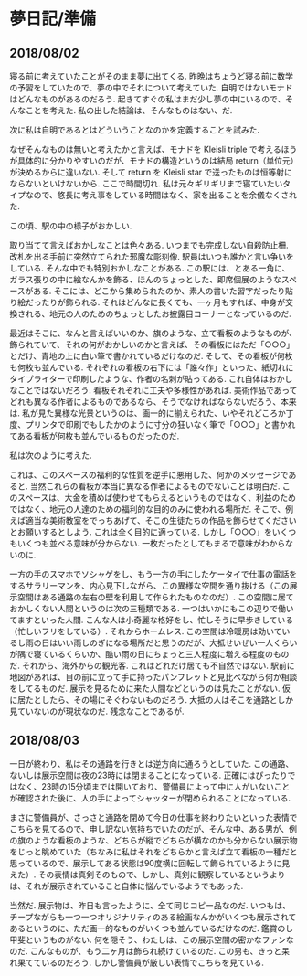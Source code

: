 # 夢日記/準備

## 2018/08/02

寝る前に考えていたことがそのまま夢に出てくる.
昨晩はちょうど寝る前に数学の予習をしていたので、夢の中でそれについて考えていた.
自明ではないモナドはどんなものがあるのだろう.
起きてすぐの私はまだ少し夢の中にいるので、そんなことを考えた.
私の出した結論は、そんなものはない、だ.

次に私は自明であるとはどういうことなのかを定義することを試みた.

なぜそんなものは無いと考えたかと言えば、モナドを Kleisli triple で考えるほうが具体的に分かりやすいのだが、モナドの構造というのは結局 return（単位元）が決めるからに違いない.
そして return を Kleisli star で送ったものは恒等射にならないといけないから.
ここで時間切れ.
私は元々ギリギリまで寝ていたいタイプなので、悠長に考え事をしている時間はなく、家を出ることを余儀なくされた.


この頃、駅の中の様子がおかしい.

取り当てて言えばおかしなことは色々ある.
いつまでも完成しない自殺防止柵.
改札を出る手前に突然立てられた邪魔な彫刻像.
駅員はいつも誰かと言い争いをしている.
そんな中でも特別おかしなことがある.
この駅には、とある一角に、ガラス張りの中に絵なんかを飾る、ほんのちょっとした、即席個展のようなスペースがある.
そこには、どこから集められたのか、素人の書いた習字だったり貼り絵だったりが飾られる.
それはどんなに長くても、一ヶ月もすれば、中身が交換される、地元の人のためのちょっとしたお披露目コーナーとなっているのだ.


最近はそこに、なんと言えばいいのか、旗のような、立て看板のようなものが、飾られていて、それの何がおかしいのかと言えば、その看板にはただ「○○○」とだけ、青地の上に白い筆で書かれているだけなのだ.
そして、その看板が何枚も何枚も並んでいる.
それぞれの看板の右下には「誰々作」といった、紙切れにタイプライターで印刷したような、作者の名刺が貼ってある.
これ自体はおかしなことではないだろう.
看板それぞれに工夫や多様性があれば.
美術作品であってどれも異なる作者によるものであるなら、そうでなければならないだろう、本来は.
私が見た異様な光景というのは、画一的に揃えられた、いやそれどころか丁度、プリンタで印刷でもしたかのように寸分の狂いなく筆で「○○○」と書かれてある看板が何枚も並んでいるものだったのだ.


私は次のように考えた.

これは、このスペースの福利的な性質を逆手に悪用した、何かのメッセージであると.
当然これらの看板が本当に異なる作者によるものでないことは明白だ.
このスペースは、大金を積めば使わせてもらえるというものではなく、利益のためではなく、地元の人達のための福利的な目的のみに使われる場所だ.
そこで、例えば適当な美術教室をでっちあげて、そこの生徒たちの作品を飾らせてくださいとお願いするとしよう.
これは全く目的に適っている.
しかし「○○○」をいくつもいくつも並べる意味が分からない.
一枚だったとしてもまるで意味がわからないのに.


一方の手のスマホでソシャゲをし、もう一方の手にしたケータイで仕事の電話をするサラリーマンを、内心見下しながら、この異様な空間を通り抜ける（この展示空間はある通路の左右の壁を利用して作られたものなのだ）.
この空間に居ておかしくない人間というのは次の三種類である.
一つはいかにもこの辺りで働いてますといった人間.
こんな人は小奇麗な格好をし、忙しそうに早歩きしている（忙しいフリをしている）.
それからホームレス.
この空間は冷暖房は効いているし雨の日はいい雨しのぎになる場所だと思うのだが、大抵せいぜい一人くらいが隅で寝ているくらいか、酷い雨の日にちょっと三人程度に増える程度のものだ.
それから、海外からの観光客.
これはどれだけ居ても不自然ではない.
駅前に地図があれば、目の前に立って手に持ったパンフレットと見比べながら何か相談をしてるものだ.
展示を見るために来た人間などというのは見たことがない.
仮に居たとしたら、その場にそぐわないものだろう.
大抵の人はそこを通路としか見ていないのが現状なのだ.
残念なことであるが.


## 2018/08/03

一日が終わり、私はその通路を行きとは逆方向に通ろうとしていた.
この通路、ないしは展示空間は夜の23時には閉まることになっている.
正確にはぴったりではなく、23時の15分頃までは開いており、警備員によって中に人がいないことが確認された後に、人の手によってシャッターが閉められることになっている.


まさに警備員が、さっさと通路を閉めて今日の仕事を終わりたいといった表情でこちらを見てるので、申し訳ない気持ちでいたのだが、そんな中、ある男が、例の旗のような看板のような、どちらが縦でどちらが横なのかも分からない展示物をじっと眺めていた（ちなみに私はそれをどちらかと言えば立て看板の一種だと思っているので、展示してある状態は90度横に回転して飾られているように見えた）.
その表情は真剣そのもので、しかし、真剣に観察しているというよりは、それが展示されていること自体に悩んでいるようでもあった.


当然だ.
展示物は、昨日も言ったように、全て同じコピー品なのだ.
いつもは、チープながらも一つ一つオリジナリティのある絵画なんかがいくつも展示されてあるというのに、ただ画一的なものがいくつも並んでいるだけなのだ.
鑑賞のし甲斐というものがない.
何を隠そう、わたしは、この展示空間の密かなファンなのだ.
こんなものが、もう二ヶ月は飾られ続けているのだ.
この男も、きっと呆れ果てているのだろう.
しかし警備員が厳しい表情でこちらを見ている.

